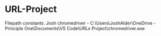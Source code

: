 # URL-Project

Filepath constants:
Josh chromedriver - C:\Users\JoshAlder\OneDrive - Principle One\Documents\VS Code\URLs Project\chromedriver.exe